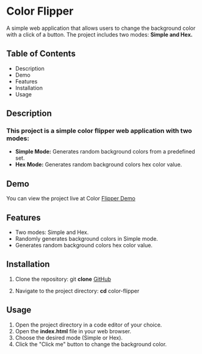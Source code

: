 # Color Flipper

A simple web application that allows users to change the background color with a click of a button. The project includes two modes: **Simple and Hex.**

## Table of Contents

- Description
- Demo
- Features
- Installation
- Usage

## Description

### This project is a simple color flipper web application with two modes:

- **Simple Mode:** Generates random background colors from a predefined set.
- **Hex Mode:** Generates random background colors hex color value.

## Demo

You can view the project live at Color [Flipper Demo](https://color-flipper-html-dom-vanillajs.netlify.app/)

## Features

- Two modes: Simple and Hex.
- Randomly generates background colors in Simple mode.
- Generates random background colors hex color value.

## Installation

1. Clone the repository:
git **clone** [GitHub](https://github.com/mohanraj-exe/color-flipper.git)

2. Navigate to the project directory:
**cd** color-flipper

## Usage

1. Open the project directory in a code editor of your choice.
2. Open the **index.html** file in your web browser.
3. Choose the desired mode (Simple or Hex).
4. Click the "Click me" button to change the background color.




